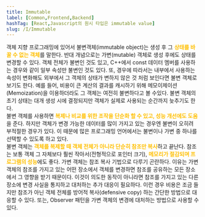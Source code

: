 ```yaml
---
title: Immutable
label: [Common,Frontend,Backend]
hashTag: [React,Javascript의 원시 타입은 immutable value]
slug: /I/Immutable
---
```

<p>객체 지향 프로그래밍에 있어서 불변객체(immutable object)는 생성 후 그 <span style="color:#FFBF00; font-weight:bold;">상태를 바꿀 수 없는 객체</span>를 말한다. 반대 개념으로는 가변(mutable) 객체로 생성 후에도 상태를 변경할 수 있다. 객체 전체가 불변인 것도 있고, C++에서 const 데이터 멤버를 사용하는 경우와 같이 일부 속성만 불변인 것도 있다. 또, 경우에 따라서는 내부에서 사용하는 속성이 변화해도 외부에서 그 객체의 상태가 변하지 않은 것 처럼 보인다면 불변 객체로 보기도 한다. 예를 들어, 비용이 큰 계산의 결과를 캐시하기 위해 메모이제이션(Memoization)을 이용하더라도 그 객체는 여전히 불변하다고 볼 수있다. 불변 객체의 초기 상태는 대개 생성 시에 결정되지만 객체가 실제로 사용되는 순간까지 늦추기도 한다.<br />
불변 객체를 사용하면 <span style="color:#FFBF00; font-weight:bold;">복제나 비교를 위한 조작을 단순화 할 수 있고, 성능 개선에도 도움</span>을 준다. 하지만 객체가 변경 가능한 데이터를 많이 가지고 있는 경우엔 불변이 오히려 부적절한 경우가 있다. 이 때문에 많은 프로그래밍 언어에서는 불변이나 가변 중 하나를 선택할 수 있도록 하고 있다.<br />
불변 객체는 <span style="color:#FFBF00; font-weight:bold;">객체를 복제할 때 객체 전체가 아니라 단순히 참조만 복사</span>하고 끝난다. 참조는 보통 객체 그 자체보다 훨씬 작아서(전형적으로 포인터 크기), <span style="color:#FFBF00; font-weight:bold;">메모리가 절감되며 프로그램의 성능</span>에도 좋다. 가변 객체는 참조 복사 기법으로 다루기 곤란하다. 이유는 가변 객체의 참조를 가지고 있는 어떤 장소에서 객체를 변경하면 참조를 공유하는 모든 장소에서 그 영향을 받기 때문이다. 이것이 의도한 동작이 아니라면 참조를 가지고 있는 다른 장소에 변경 사실을 통지하고 대처하는 추가 대응이 필요하다. 이런 경우 비용은 조금 들지만 참조가 아닌 객체 전체를 방어적 복사(defensive copy) 하는 간단한 방법으로 대응할 수 있다. 또는, Observer 패턴을 가변 객체의 변경에 대처하는 방법으로 사용할 수 있다.</p>
